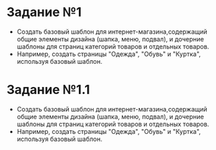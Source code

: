 
# Задание №1

- Создать базовый шаблон для интернет-магазина,содержащий общие элементы дизайна (шапка, меню, подвал), и дочерние шаблоны для страниц категорий
товаров и отдельных товаров.
- Например, создать страницы "Одежда", "Обувь" и "Куртка", используя базовый шаблон.

# Задание №1.1

- Создать базовый шаблон для интернет-магазина,содержащий общие элементы дизайна (шапка, меню, подвал), и дочерние шаблоны для страниц категорий
товаров и отдельных товаров.
- Например, создать страницы "Одежда", "Обувь" и "Куртка", используя базовый шаблон.
